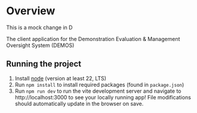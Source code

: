 # Overview

This is a mock change in D

The client application for the Demonstration Evaluation & Management Oversight System (DEMOS)

## Running the project

1. Install [node](https://nodejs.org/en/download) (version at least 22, LTS)
2. Run `npm install` to install required packages (found in `package.json`)
3. Run `npm run dev` to run the vite development server and navigate to http://localhost:3000 to see your locally running app! File modifications should automatically update in the browser on save.
